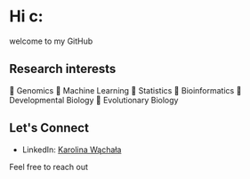 # Hi c:

welcome to my GitHub

## Research interests

   🧬 Genomics
   🧬 Machine Learning
   🧬 Statistics
   🧬 Bioinformatics
   🧬 Developmental Biology
   🧬 Evolutionary Biology

## Let's Connect

- LinkedIn: [Karolina Wąchała](https://www.linkedin.com/in/karolina-wachala-978b56189/)
  
Feel free to reach out
